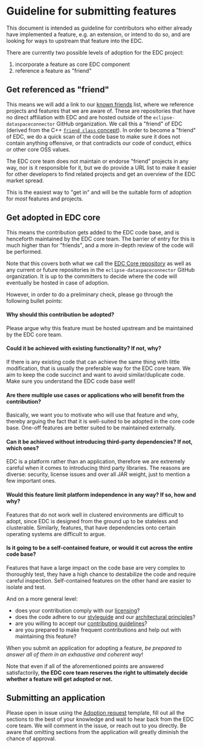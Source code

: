 # Guideline for submitting features

This document is intended as guideline for contributors who either already have implemented a feature, e.g. an extension, or intend to do so, and are looking for ways to upstream that feature into the EDC.

There are currently two possible levels of adoption for the EDC project:
1. incorporate a feature as core EDC component
2. reference a feature as "friend" 

## Get referenced as "friend"

This means we will add a link to our [known friends](known_friends.md) list, where we reference projects and features that we are aware of. These are repositories that have no direct affiliation with EDC and are hosted outside of the `eclipse-dataspaceconnector` GitHub organization. We call this a "friend" of EDC (derived from the C++ [`friend class` concept](https://en.cppreference.com/w/cpp/language/friend)). 
In order to become a "friend" of EDC, we do a quick scan of the code base to make sure it does not contain anything offensive, or that contradicts our code of conduct, ethics or other core OSS values. 

The EDC core team does not maintain or endorse "friend" projects in any way, nor is it responsible for it, but we do provide a URL list to make it easier for other developers to find related projects and get an overview of the EDC market spread.

This is the easiest way to "get in" and will be the suitable form of adoption for _most_ features and projects.

## Get adopted in EDC core

This means the contribution gets added to the EDC code base, and is henceforth maintained by the EDC core team. The barrier of entry for this is much higher than for "friends", and a more in-depth review of the code will be performed. 

Note that this covers both what we call the [EDC Core repository](https://github.com/eclipse-dataspaceconnector/DataSpaceConnector) as well as any current or future repositories in the `eclipse-dataspaceconnector` GitHub organization.
It is up to the committers to decide where the code will eventually be hosted in case of adoption.

However, in order to do a preliminary check, please go through the following bullet points:

#### Why should this contribution be adopted?
Please argue why this feature must be hosted upstream and be maintained by the EDC core team.

#### Could it be achieved with existing functionality? If not, why?
If there is any existing code that can achieve the same thing with little modification, that is usually the preferable way for the EDC core team. We aim to keep the code succinct and want to avoid similar/duplicate code. Make sure you understand the EDC code base well!

#### Are there multiple use cases or applications who will benefit from the contribution?
Basically, we want you to motivate who will use that feature and why, thereby arguing the fact that it is well-suited to be adopted in the core code base. One-off features are better suited to be maintained externally. 

#### Can it be achieved without introducing third-party dependencies? If not, which ones?
EDC is a platform rather than an application, therefore we are extremely careful when it comes to introducing third party libraries. The reasons are diverse: security, license issues and over all JAR weight, just to mention a few important ones.

#### Would this feature limit platform independence in any way? If so, how and why?
Features that do not work well in clustered environments are difficult to adopt, since EDC is designed from the ground up to be stateless and clusterable. Similarly, features, that have dependencies onto certain operating systems are difficult to argue.

#### Is it going to be a self-contained feature, or would it cut across the entire code base?
Features that have a large impact on the code base are very complex to thoroughly test, they have a high chance to destabilize the code and require careful inspection. Self-contained features on the other hand are easier to isolate and test.

And on a more general level:
- does your contribution comply with our [licensing](LICENSE)?
- does the code adhere to our [styleguide](styleguide.md) and our [architectural principles](IdeaProjects/edc/connector/docs/developer/architecture/architecture-principles.md)?
- are you willing to accept our [contributing guidelines](CONTRIBUTING.md)?
- are you prepared to make frequent contributions and help out with maintaining this feature?

When you submit an application for adopting a feature, _be prepared to answer all of them in an exhaustive and coherent way_!

Note that even if all of the aforementioned points are answered satisfactorily, **the EDC core team reserves the right to ultimately decide whether a feature will get adopted or not.** 

## Submitting an application

Please open in issue using the [Adoption request](.github/ISSUE_TEMPLATE/adoption_request.md) template, fill out all the sections to the best of your knowledge and wait to hear back from the EDC core team. We will comment in the issue, or reach out to you directly. Be aware that omitting sections from the application will greatly diminish the chance of approval.
